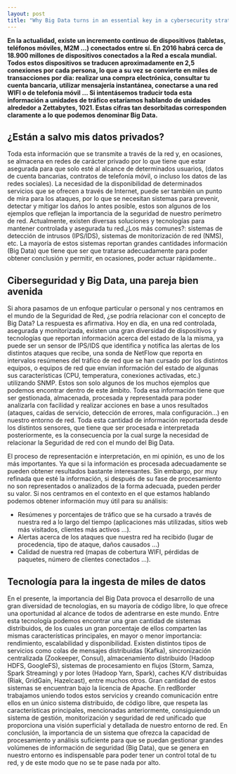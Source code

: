 ```yaml
---
layout: post
title: "Why Big Data turns in an essential key in a cybersecurity strategy"
---
```


**En la actualidad, existe un incremento continuo de dispositivos (tabletas, teléfonos móviles, M2M …) conectados entre sí. En 2016 habrá cerca de 18.900 millones de dispositivos conectados a la Red a escala mundial. Todos estos dispositivos se traducen aproximadamente en 2,5 conexiones por cada persona, lo que a su vez se convierte en miles de transacciones por día: realizar una compra electrónica, consultar tu cuenta bancaria, utilizar mensajería instantánea, conectarse a una red WIFI o de telefonía móvil … Si intentásemos traducir toda esta información a unidades de tráfico estaríamos hablando de unidades alrededor a Zettabytes, 1021. Estas cifras tan desorbitadas corresponden claramente a lo que podemos denominar Big Data.**

## ¿Están a salvo mis datos privados?

Toda esta información que se transmite a través de la red y, en ocasiones, se almacena en redes de carácter privado por lo que tiene que estar asegurada para que solo esté al alcance de determinados usuarios, (datos de cuenta bancarias, contratos de telefonía móvil, o incluso los datos de las redes sociales). La necesidad de la disponibilidad de determinados servicios que se ofrecen a través de Internet, puede ser también un punto de mira para los ataques, por lo que se necesitan sistemas para prevenir, detectar y mitigar los daños lo antes posible, estos son algunos de los ejemplos que reflejan la importancia de la seguridad de nuestro perímetro de red. Actualmente, existen diversas soluciones y tecnologías para mantener controlada y asegurada tu red.¿Los más comunes?: sistemas de detección de intrusos (IPS/IDS), sistemas de monitorización de red (NMS), etc. La mayoría de estos sistemas reportan grandes cantidades información (Big Data) que tiene que ser que tratarse adecuadamente para poder obtener conclusión y permitir, en ocasiones, poder actuar rápidamente..

## Ciberseguridad y Big Data, una pareja bien avenida

Si ahora pasamos  de un enfoque particular o personal y nos centramos en el mundo de la Seguridad de Red, ¿se podría relacionar con el concepto de Big Data? La respuesta es afirmativa. Hoy en día, en una red controlada, asegurada y monitorizada, existen una gran diversidad de dispositivos y tecnologías que reportan información acerca del estado de la la misma, ya puede ser un sensor de IPS/IDS que identifica y notifica las alertas de los distintos ataques que recibe, una sonda de NetFlow que reporta en intervalos resúmenes del tráfico de red que se han cursado por los distintos equipos, o equipos de red que envían información del estado de algunas sus características (CPU, temperatura, conexiones activadas, etc.) utilizando SNMP. Estos son solo algunos de los muchos ejemplos que podemos encontrar dentro de este ámbito. Toda esa información tiene que ser gestionada, almacenada, procesada y representada para poder analizarla con facilidad y realizar acciones en base a unos resultados (ataques, caídas de servicio, detección de errores, mala configuración…) en nuestro entorno de red.  Toda esta cantidad de información reportada desde los distintos sensores, que tiene que ser procesada e interpretada posteriormente, es la consecuencia por la cual surge la necesidad de relacionar la Seguridad de red con el mundo del Big Data.

El proceso de representación e interpretación, en mi opinión, es uno de los más importantes. Ya que si la información es procesada adecuadamente se pueden obtener resultados bastante interesantes. Sin embargo, por muy refinada que esté la información, si después de su fase de procesamiento no son representados o analizados de la forma adecuada, pueden perder su valor.  Si nos centramos en el contexto en el que estamos hablando podemos obtener información muy útil para su análisis:

* Resúmenes y porcentajes de tráfico que se ha cursado a través de nuestra red a lo largo del tiempo (aplicaciones más utilizadas, sitios web más visitados, clientes más activos …).
* Alertas acerca de los ataques que nuestra red ha recibido (lugar de procedencia, tipo de ataque, daños causados ...)
* Calidad de nuestra red (mapas de cobertura WIFI, pérdidas de paquetes, número de clientes conectados …).

## Tecnología para la ingesta de miles de datos

En el presente, la importancia del Big Data provoca el desarrollo de una gran diversidad de tecnologías, en su mayoría de código libre, lo que ofrece una oportunidad al alcance de todos de adentrarse en este mundo. Entre esta tecnología podemos encontrar una gran cantidad de sistemas distribuidos, de los cuales un gran porcentaje de ellos comparten las mismas características principales, en mayor o menor importancia: rendimiento, escalabilidad y disponibilidad. Existen distintos tipos de servicios como colas de mensajes distribuidas (Kafka), sincronización centralizada (Zookeeper, Consul), almacenamiento distribuido (Hadoop HDFS, GoogleFS), sistemas de procesamiento en flujos (Storm, Samza, Spark Streaming) y por lotes (Hadoop Yarn, Spark), caches K/V distribuidas (Riak, GridGain, Hazelcast), entre muchos otros. Gran cantidad de estos sistemas se encuentran bajo la licencia de Apache. En redBorder trabajamos uniendo todos estos servicios y creando comunicación entre ellos en un único sistema distribuido, de código libre, que respeta las características principales, mencionadas anteriormente, consiguiendo un sistema de gestión, monitorización y seguridad de red unificado que proporciona una visión superficial y detallada de nuestro entorno de red. En conclusión, la importancia de un sistema que ofrezca la capacidad de procesamiento y análisis suficiente para que se puedan gestionar grandes volúmenes de información de seguridad (Big Data), que se genera en nuestro entorno es indispensable para poder tener un control total de tu red, y de este modo que no se te pase nada por alto.
